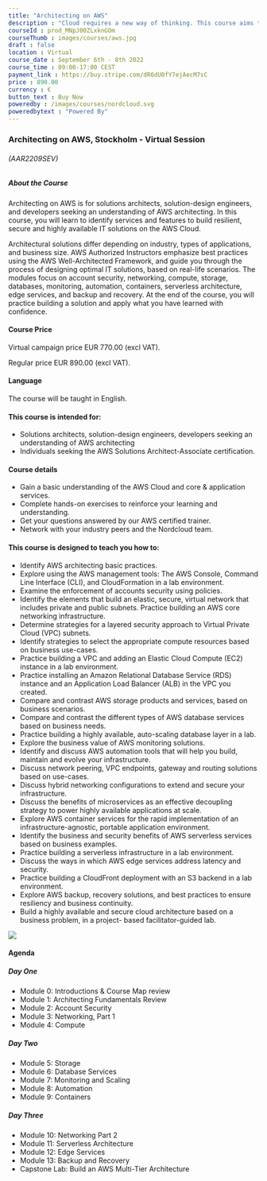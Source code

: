 ```yaml
---
title: "Architecting on AWS"
description : "Cloud requires a new way of thinking. This course aims to give you a comprehensive overview to AWS fundamentals, architectural design patterns, and how to build cloud solutions on AWS."
courseId : prod_MNpJ00ZLxknGOm
courseThumb : images/courses/aws.jpg
draft : false
location : Virtual
course_date : September 6th - 8th 2022
course_time : 09:00-17:00 CEST
payment_link : https://buy.stripe.com/dR6dU0fY7ejAecM7sC
price : 890.00
currency : €
button_text : Buy Now 
poweredby : /images/courses/nordcloud.svg
poweredbytext : "Powered By"
---
```



### Architecting on AWS, Stockholm - Virtual Session

###### (AAR2209SEV)

##### About the Course

Architecting on AWS is for solutions architects, solution-design engineers, and developers seeking an understanding of AWS architecting. In this course, you will learn to identify services and features to build resilient, secure and highly available IT solutions on the AWS Cloud.

Architectural solutions differ depending on industry, types of applications, and business size. AWS Authorized Instructors emphasize best practices using the AWS Well-Architected Framework, and guide you through the process of designing optimal IT solutions, based on real-life scenarios. The modules focus on account security, networking, compute, storage, databases, monitoring, automation, containers, serverless architecture, edge services, and backup and recovery. At the end of the course, you will practice building a solution and apply what you have learned with confidence.


#### Course Price 

Virtual campaign price EUR 770.00 (excl VAT).

Regular price EUR 890.00 (excl VAT).

#### Language

The course will be taught in English.

#### This course is intended for:

* Solutions architects, solution-design engineers, developers seeking an understanding of AWS architecting
* Individuals seeking the AWS Solutions Architect-Associate certification.

#### Course details

* Gain a basic understanding of the AWS Cloud and core & application services.
* Complete hands-on exercises to reinforce your learning and understanding.
* Get your questions answered by our AWS certified trainer.
* Network with your industry peers and the Nordcloud team.

#### This course is designed to teach you how to:

* Identify AWS architecting basic practices.
* Explore using the AWS management tools: The AWS Console, Command Line Interface (CLI), and CloudFormation in a lab environment.
* Examine the enforcement of accounts security using policies.
* Identify the elements that build an elastic, secure, virtual network that includes private and public subnets.
Practice building an AWS core networking infrastructure.
* Determine strategies for a layered security approach to Virtual Private Cloud (VPC) subnets.
* Identify strategies to select the appropriate compute resources based on business use-cases.
* Practice building a VPC and adding an Elastic Cloud Compute (EC2) instance in a lab environment.
* Practice installing an Amazon Relational Database Service (RDS) instance and an Application Load Balancer (ALB) in the VPC you created.
* Compare and contrast AWS storage products and services, based on business scenarios.
* Compare and contrast the different types of AWS database services based on business needs.
* Practice building a highly available, auto-scaling database layer in a lab.
* Explore the business value of AWS monitoring solutions.
* Identify and discuss AWS automation tools that will help you build, maintain and evolve your infrastructure.
* Discuss network peering, VPC endpoints, gateway and routing solutions based on use-cases.
* Discuss hybrid networking configurations to extend and secure your infrastructure.
* Discuss the benefits of microservices as an effective decoupling strategy to power highly available applications at scale.
* Explore AWS container services for the rapid implementation of an infrastructure-agnostic, portable application environment.
* Identify the business and security benefits of AWS serverless services based on business examples.
* Practice building a serverless infrastructure in a lab environment.
* Discuss the ways in which AWS edge services address latency and security.
* Practice building a CloudFront deployment with an S3 backend in a lab environment.
* Explore AWS backup, recovery solutions, and best practices to ensure resiliency and business continuity.
* Build a highly available and secure cloud architecture based on a business problem, in a project- based facilitator-guided lab.

![](https://nordcloud.com/wp-content/uploads/2020/03/nordcloud_web_square-25.jpg#floatright)

#### Agenda

##### Day One

* Module 0: Introductions & Course Map review
* Module 1: Architecting Fundamentals Review
* Module 2: Account Security
* Module 3: Networking, Part 1
* Module 4: Compute

##### Day Two

* Module 5: Storage
* Module 6: Database Services
* Module 7: Monitoring and Scaling
* Module 8: Automation
* Module 9: Containers

##### Day Three

* Module 10: Networking Part 2
* Module 11: Serverless Architecture
* Module 12: Edge Services
* Module 13: Backup and Recovery
* Capstone Lab: Build an AWS Multi-Tier Architecture